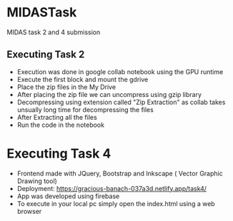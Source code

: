 # MIDASTask
MIDAS task 2 and 4 submission

## Executing Task 2
- Execution was done in google collab notebook using the GPU runtime
- Execute the first block and mount the gdrive
- Place the zip files in the My Drive
- After placing the zip file we can uncompress using gzip library
- Decompressing using extension called "Zip Extraction" as collab takes unsually long time for decompressing the files
- After Extracting all the files
- Run the code in the notebook


# Executing Task 4
- Frontend made with JQuery, Bootstrap and Inkscape ( Vector Graphic Drawing tool)
- Deployment: https://gracious-banach-037a3d.netlify.app/task4/
- App was developed using firebase 
- To execute in your local pc simply open the index.html using a web browser
